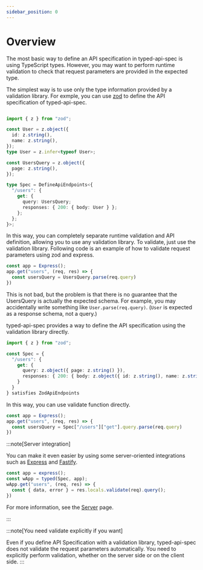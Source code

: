 ```yaml
---
sidebar_position: 0
---
```


# Overview

The most basic way to define an API specification in typed-api-spec is using TypeScript types.
However, you may want to perform runtime validation to check that request parameters are provided in the expected type.

The simplest way is to use only the type information provided by a validation library. For exmple, you can use [zod](https://zod.dev) to define the API specification of typed-api-spec.

```typescript

import { z } from "zod";

const User = z.object({
  id: z.string(),
  name: z.string(),
});
type User = z.infer<typeof User>;

const UsersQuery = z.object({
  page: z.string(),
});

type Spec = DefineApiEndpoints<{
  "/users": {
    get: {
      query: UsersQuery;
      responses: { 200: { body: User } };
    };
  };
}>;
```

In this way, you can completely separate runtime validation and API definition, allowing you to use any validation library.
To validate, just use the validation library. Following code is an example of how to validate request parameters using zod and express.

```typescript
const app = Express();
app.get("users", (req, res) => {
  const usersQuery = UsersQuery.parse(req.query)
})
```

This is not bad, but the problem is that there is no guarantee that the UsersQuery is actually the expected schema. For example, you may accidentally write something like `User.parse(req.query)`.
(`User` is expected as a response schema, not a query.)

typed-api-spec provides a way to define the API specification using the validation library directly.

```typescript
import { z } from "zod";

const Spec = {
  "/users": {
    get: {
      query: z.object({ page: z.string() }),
      responses: { 200: { body: z.object({ id: z.string(), name: z.string() }) } }
    }
  }
} satisfies ZodApiEndpoints
```

In this way, you can use validate function directly.

```typescript
const app = Express();
app.get("users", (req, res) => {
  const usersQuery = Spec["/users"]["get"].query.parse(req.query)
})
```

:::note[Server integration]

You can make it even easier by using some server-oriented integrations such as [Express](/docs/server/express) and [Fastify](/docs/server/fastify).

```typescript
const app = express();
const wApp = typed(Spec, app);
wApp.get("users", (req, res) => {
  const { data, error } = res.locals.validate(req).query();
})
```

For more information, see the [Server](/docs/category/server) page.

:::

:::note[You need validate explicitly if you want]

Even if you define API Specification with a validation library, typed-api-spec does not validate the request parameters automatically.
You need to explicitly perform validation, whether on the server side or on the client side.
:::
